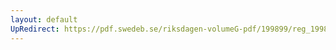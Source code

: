 ```yaml
---
layout: default
UpRedirect: https://pdf.swedeb.se/riksdagen-volumeG-pdf/199899/reg_199899/reg_199899_0305.pdf
---
```

